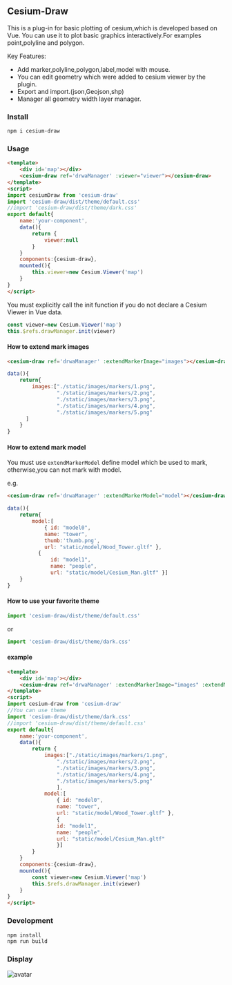 <!--
 * @Author: zhangbo
 * @E-mail: xtfge_0915@163.com
 * @Date: 2020-01-03 09:54:57
 * @LastEditors: Please set LastEditors
 * @LastEditTime: 2020-06-18 17:19:11
 * @Desc: Cesium基础标绘组件说明文档
 -->

## Cesium-Draw

This is a plug-in for basic plotting of cesium,which is developed based on Vue.
You can use it to plot basic graphics interactively.For examples point,polyline and polygon.

Key Features:
- Add marker,polyline,polygon,label,model with mouse.
- You can edit geometry which were added to cesium viewer by the plugin.
- Export and import.(json,Geojson,shp)
- Manager all geometry width layer manager.
### Install

```sh
npm i cesium-draw
```
### Usage
```HTML
<template>
    <div id='map'></div>
    <cesium-draw ref='drwaManager' :viewer="viewer"></cesium-draw>
</template>
<script>
import cesiumDraw from 'cesium-draw'
import 'cesium-draw/dist/theme/default.css'
//import 'cesium-draw/dist/theme/dark.css'
export default{
    name:'your-component',
    data(){
        return {
            viewer:null
        }
    }
    components:{cesium-draw},
    mounted(){
        this.viewer=new Cesium.Viewer('map')
    }
}
</script>
```
You must explicitly call the init function if you do not declare a Cesium Viewer in Vue data.
```js
const viewer=new Cesium.Viewer('map')
this.$refs.drawManager.init(viewer)
```

#### How to extend mark images
```html
<cesium-draw ref='drwaManager' :extendMarkerImage="images"></cesium-draw>
```
```js
data(){
    return{
        images:["./static/images/markers/1.png",
                "./static/images/markers/2.png",
                "./static/images/markers/3.png",
                "./static/images/markers/4.png",
                "./static/images/markers/5.png"
      ]
    }
}
```
#### How to extend mark model
You must use `extendMarkerModel` define model which be used to mark,
otherwise,you can not mark with model.

e.g.
```html
<cesium-draw ref='drwaManager' :extendMarkerModel="model"></cesium-draw>
```
```js
data(){
    return{
        model:[
            { id: "model0", 
            name: "tower", 
            thumb:'thumb.png',
            url: "static/model/Wood_Tower.gltf" },
          { 
              id: "model1", 
              name: "people", 
              url: "static/model/Cesium_Man.gltf" }]
    }
}
```
#### How to use your favorite theme
```js
import 'cesium-draw/dist/theme/default.css' 
```
or
```js
import 'cesium-draw/dist/theme/dark.css'
```

#### example
```HTML
<template>
    <div id='map'></div>
    <cesium-draw ref='drwaManager' :extendMarkerImage="images" :extendMarkerModel='model' ></cesium-draw>
</template>
<script>
import cesium-draw from 'cesium-draw'
//You can use theme
import 'cesium-draw/dist/theme/dark.css'
//import 'cesium-draw/dist/theme/default.css'
export default{
    name:'your-component',
    data(){
        return {
            images:["./static/images/markers/1.png",
                "./static/images/markers/2.png",
                "./static/images/markers/3.png",
                "./static/images/markers/4.png",
                "./static/images/markers/5.png"
                ],
            model:[
                { id: "model0", 
                name: "tower", 
                url: "static/model/Wood_Tower.gltf" },
                { 
                id: "model1", 
                name: "people", 
                url: "static/model/Cesium_Man.gltf"
                }]
        }
    }
    components:{cesium-draw},
    mounted(){
        const viewer=new Cesium.Viewer('map')
        this.$refs.drawManager.init(viewer)
    }
}
</script>
```
### Development
```sh
npm install
npm run build
```
### Display
![avatar](https://img-blog.csdnimg.cn/20200102184048249.gif)